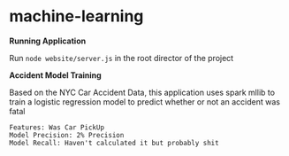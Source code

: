 # machine-learning

<b> Running Application </b>

Run `node website/server.js` in the root director of the project

<b> Accident Model Training </b>

Based on the NYC Car Accident Data, this application uses spark mllib to train a logistic regression model to predict whether or not an accident was fatal

```
Features: Was Car PickUp
Model Precision: 2% Precision
Model Recall: Haven't calculated it but probably shit
```
